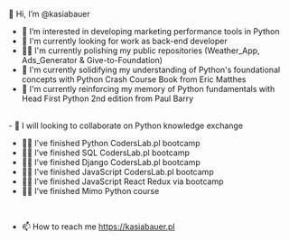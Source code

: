 👋 Hi, I’m @kasiabauer
- 👀 I’m interested in developing marketing performance tools in Python
- 🌱 I'm currently looking for work as back-end developer
- 💅🏻 I'm currently polishing my public repositories (Weather_App, Ads_Generator & Give-to-Foundation)
- 📖 I'm currently solidifying my understanding of Python's foundational concepts with Python Crash Course Book from Eric Matthes
- 📖 I'm currently reinforcing my memory of Python fundamentals with Head First Python 2nd edition from Paul Barry
<br>
- 💞️ I will looking to collaborate on Python knowledge exchange


- 👩‍🚀 I’ve finished Python CodersLab.pl bootcamp
- 👩‍🚀 I’ve finished SQL CodersLab.pl bootcamp
- 👩‍🚀 I’ve finished Django CodersLab.pl bootcamp
- 👩‍🚀 I've finished JavaScript CodersLab.pl bootcamp
- 👩‍🚀 I’ve finished JavaScript React Redux via bootcamp
- 👩‍🚀 I’ve finished Mimo Python course

<br>

- 📫 How to reach me https://kasiabauer.pl

<!---
kasiabauer/kasiabauer is a ✨ special ✨ repository because its `README.md` (this file) appears on your GitHub profile.
You can click the Preview link to take a look at your changes.
--->
